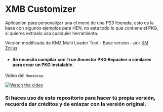 # XMB Customizer

Aplicación para personalizar una el menú de una PS3 liberada, esto es la base con algunos ejemplos para HEN, no esta todo lo que contiene el PKG, si quieres extraelo usa cualquier herramienta.

Versión modificada de KMZ Multi Loader Tool - Base version - por [KM Zoilus](https://www.youtube.com/channel/UCNf_LBigkkfd2P6Kal7ep-w)
* #### Se necesita compilar con True Ancestor PKG Repacker o similares para crear un PKG instalable.

Vídeo del `Homebrew`

[![Watch the video](https://i.ytimg.com/vi/1GzZSZT6V8o/hqdefault.jpg)](https://www.youtube.com/watch?v=1GzZSZT6V8o)
### Si haces uso de este repositorio para hacer tú propia versión, recuerda dar créditos y de enlazar con la versión original.
